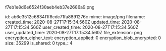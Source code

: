 f7eb1e8d6e6524f30aeb4eb37e2686a9.png

id: ab6e3512c6834f1f8cdc71fa8891276c
mime: image/png
filename: 
created_time: 2020-08-27T17:15:34.560Z
updated_time: 2020-08-27T17:15:34.560Z
user_created_time: 2020-08-27T17:15:34.560Z
user_updated_time: 2020-08-27T17:15:34.560Z
file_extension: png
encryption_cipher_text: 
encryption_applied: 0
encryption_blob_encrypted: 0
size: 35299
is_shared: 0
type_: 4